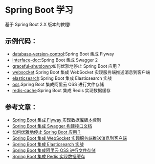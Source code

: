 # Spring Boot 学习

基于 Spring Boot 2.X 版本的教程!

## 示例代码：

- [database-version-control](https://github.com/wupeixuan/SpringBoot-Learn/tree/master/database-version-control):Spring Boot 集成 Flyway
- [interface-doc](https://github.com/wupeixuan/SpringBoot-Learn/tree/master/interface-doc):Spring Boot 集成 Swagger 2
- [graceful-shutdown](https://github.com/wupeixuan/SpringBoot-Learn/tree/master/graceful-shutdown):如何优雅地停止 Spring Boot 应用？
- [websocket](https://github.com/wupeixuan/SpringBoot-Learn/tree/master/websocket):Spring Boot 集成 WebSocket 实现服务端推送消息到客户端
- [elasticsearch](https://github.com/wupeixuan/SpringBoot-Learn/tree/master/elasticsearch):Spring Boot 集成 Elasticsearch 实战
- [oss](https://github.com/wupeixuan/SpringBoot-Learn/tree/master/oss):Spring Boot 集成阿里云 OSS 进行文件存储
- [redis-cache](https://github.com/wupeixuan/SpringBoot-Learn/tree/master/redis-cache):Spring Boot 集成 Redis 实现数据缓存

## 参考文章：

- [Spring Boot 集成 Flyway 实现数据库版本控制](https://www.tianheyu.top/archives/database-version-control)
- [Spring Boot 集成 Swagger 构建接口文档](https://www.tianheyu.top/archives/springboot-swagger-interface-doc)
- [如何优雅地停止 Spring Boot 应用？](https://www.tianheyu.top/archives/springboot-graceful-shutdown)
- [Spring Boot 集成 WebSocket 实现服务端推送消息到客户端](https://www.tianheyu.top/archives/springboot-websocket)
- [Spring Boot 集成 Elasticsearch 实战](https://www.tianheyu.top/archives/springboot-elasticsearch) 
- [Spring Boot 集成阿里云 OSS 进行文件存储](https://www.tianheyu.top/archives/springboot-oss) 
- [Spring Boot 集成 Redis 实现数据缓存](https://www.tianheyu.top/archives/springboot-redis-cache) 